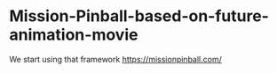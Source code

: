 # Mission-Pinball-based-on-future-animation-movie
We start using that framework https://missionpinball.com/
